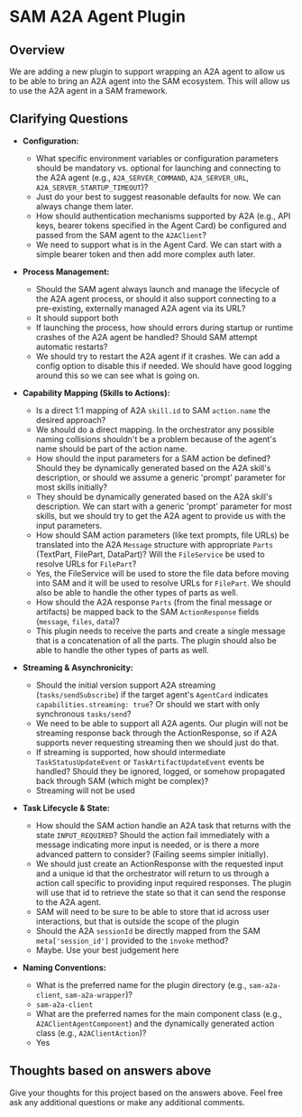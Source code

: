 # SAM A2A Agent Plugin

## Overview

We are adding a new plugin to support wrapping an A2A agent to allow us to be able to bring an 
A2A agent into the SAM ecosystem. This will allow us to use the A2A agent in a SAM framework.

## Clarifying Questions

*   **Configuration:**
    *   What specific environment variables or configuration parameters should be mandatory vs. optional for launching and connecting to the A2A agent (e.g., `A2A_SERVER_COMMAND`, `A2A_SERVER_URL`, `A2A_SERVER_STARTUP_TIMEOUT`)?
    - Just do your best to suggest reasonable defaults for now. We can always change them later.

    *   How should authentication mechanisms supported by A2A (e.g., API keys, bearer tokens specified in the Agent Card) be configured and passed from the SAM agent to the `A2AClient`?
    - We need to support what is in the Agent Card. We can start with a simple bearer token and then add more complex auth later.

*   **Process Management:**
    *   Should the SAM agent always launch and manage the lifecycle of the A2A agent process, or should it also support connecting to a pre-existing, externally managed A2A agent via its URL?
    - It should support both

    *   If launching the process, how should errors during startup or runtime crashes of the A2A agent be handled? Should SAM attempt automatic restarts?
    - We should try to restart the A2A agent if it crashes. We can add a config option to disable this if needed. We should have good logging around this so we can see what is going on.

*   **Capability Mapping (Skills to Actions):**
    *   Is a direct 1:1 mapping of A2A `skill.id` to SAM `action.name` the desired approach?
    - We should do a direct mapping. In the orchestrator any possible naming collisions shouldn't be a problem because of the agent's name should be part of the action name.

    *   How should the input parameters for a SAM action be defined? Should they be dynamically generated based on the A2A skill's description, or should we assume a generic 'prompt' parameter for most skills initially?
    - They should be dynamically generated based on the A2A skill's description. We can start with a generic 'prompt' parameter for most skills, but we should try to get the A2A agent to provide us with the input parameters.

    *   How should SAM action parameters (like text prompts, file URLs) be translated into the A2A `Message` structure with appropriate `Parts` (TextPart, FilePart, DataPart)? Will the `FileService` be used to resolve URLs for `FilePart`?
    - Yes, the FileService will be used to store the file data before moving into SAM and it will be used to resolve URLs for `FilePart`. We should also be able to handle the other types of parts as well.

    *   How should the A2A response `Parts` (from the final message or artifacts) be mapped back to the SAM `ActionResponse` fields (`message`, `files`, `data`)?
    - This plugin needs to receive the parts and create a single message that is a concatenation of all the parts. The plugin should also be able to handle the other types of parts as well.

*   **Streaming & Asynchronicity:**
    *   Should the initial version support A2A streaming (`tasks/sendSubscribe`) if the target agent's `AgentCard` indicates `capabilities.streaming: true`? Or should we start with only synchronous `tasks/send`?
    - We need to be able to support all A2A agents. Our plugin will not be streaming response back through the ActionResponse, so if A2A supports never requesting streaming then we should just do that. 

    *   If streaming is supported, how should intermediate `TaskStatusUpdateEvent` or `TaskArtifactUpdateEvent` events be handled? Should they be ignored, logged, or somehow propagated back through SAM (which might be complex)?
    - Streaming will not be used

*   **Task Lifecycle & State:**
    *   How should the SAM action handle an A2A task that returns with the state `INPUT_REQUIRED`? Should the action fail immediately with a message indicating more input is needed, or is there a more advanced pattern to consider? (Failing seems simpler initially).
    - We should just create an ActionResponse with the requested input and a unique id that the orchestrator will return to us through a action call specific to providing input required responses. The plugin will use that id to retrieve the state so that it can send the response to the A2A agent.
    - SAM will need to be sure to be able to store that id across user interactions, but that is outside the scope of the plugin

    *   Should the A2A `sessionId` be directly mapped from the SAM `meta['session_id']` provided to the `invoke` method?
    - Maybe. Use your best judgement here

*   **Naming Conventions:**
    *   What is the preferred name for the plugin directory (e.g., `sam-a2a-client`, `sam-a2a-wrapper`)?
    - `sam-a2a-client`

    *   What are the preferred names for the main component class (e.g., `A2AClientAgentComponent`) and the dynamically generated action class (e.g., `A2AClientAction`)?
    - Yes

## Thoughts based on answers above

<inst>
Give your thoughts for this project based on the answers above. Feel free ask any additional questions or make any additional comments.
</inst>

